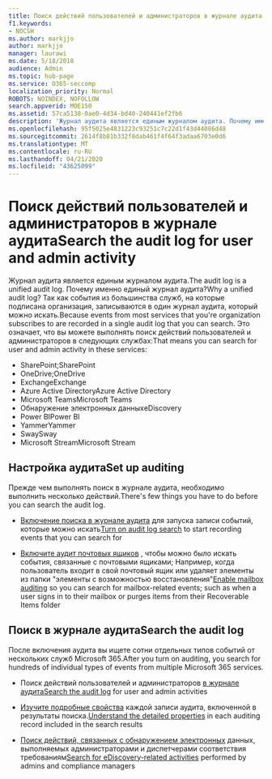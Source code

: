 ```yaml
---
title: Поиск действий пользователей и администраторов в журнале аудита
f1.keywords:
- NOCSH
ms.author: markjjo
author: markjjo
manager: laurawi
ms.date: 5/18/2018
audience: Admin
ms.topic: hub-page
ms.service: O365-seccomp
localization_priority: Normal
ROBOTS: NOINDEX, NOFOLLOW
search.appverid: MOE150
ms.assetid: 57ca5138-0ae0-4d34-bd40-240441ef2fb6
description: 'Журнал аудита является единым журналом аудита. Почему именно единый журнал аудита? Поскольку события из большинства служб, на которые подписана ваша организация, записываются в один журнал аудита, который можно искать. Это означает, что вы можете выполнять поиск действий пользователей и администраторов в следующих службах:'
ms.openlocfilehash: 95f5025e4831223c93251c7c22d1f43d44086d48
ms.sourcegitcommit: 2614f8b81b332f8dab461f4f64f3adaa6703e0d6
ms.translationtype: MT
ms.contentlocale: ru-RU
ms.lasthandoff: 04/21/2020
ms.locfileid: "43625099"
---
```

# <a name="search-the-audit-log-for-user-and-admin-activity"></a><span data-ttu-id="17f44-106">Поиск действий пользователей и администраторов в журнале аудита</span><span class="sxs-lookup"><span data-stu-id="17f44-106">Search the audit log for user and admin activity</span></span>

<span data-ttu-id="17f44-107">Журнал аудита является единым журналом аудита.</span><span class="sxs-lookup"><span data-stu-id="17f44-107">The audit log is a unified audit log.</span></span> <span data-ttu-id="17f44-108">Почему именно единый журнал аудита?</span><span class="sxs-lookup"><span data-stu-id="17f44-108">Why a unified audit log?</span></span> <span data-ttu-id="17f44-109">Так как события из большинства служб, на которые подписана организация, записываются в один журнал аудита, который можно искать.</span><span class="sxs-lookup"><span data-stu-id="17f44-109">Because events from most services that you're organization subscribes to are recorded in a single audit log that you can search.</span></span> <span data-ttu-id="17f44-110">Это означает, что вы можете выполнять поиск действий пользователей и администраторов в следующих службах:</span><span class="sxs-lookup"><span data-stu-id="17f44-110">That means you can search for user and admin activity in these services:</span></span> 
  
- <span data-ttu-id="17f44-111">SharePoint;</span><span class="sxs-lookup"><span data-stu-id="17f44-111">SharePoint</span></span>
- <span data-ttu-id="17f44-112">OneDrive;</span><span class="sxs-lookup"><span data-stu-id="17f44-112">OneDrive</span></span>
- <span data-ttu-id="17f44-113">Exchange</span><span class="sxs-lookup"><span data-stu-id="17f44-113">Exchange</span></span>
- <span data-ttu-id="17f44-114">Azure Active Directory</span><span class="sxs-lookup"><span data-stu-id="17f44-114">Azure Active Directory</span></span>
- <span data-ttu-id="17f44-115">Microsoft Teams</span><span class="sxs-lookup"><span data-stu-id="17f44-115">Microsoft Teams</span></span>
- <span data-ttu-id="17f44-116">Обнаружение электронных данных</span><span class="sxs-lookup"><span data-stu-id="17f44-116">eDiscovery</span></span>
- <span data-ttu-id="17f44-117">Power BI</span><span class="sxs-lookup"><span data-stu-id="17f44-117">Power BI</span></span>
- <span data-ttu-id="17f44-118">Yammer</span><span class="sxs-lookup"><span data-stu-id="17f44-118">Yammer</span></span>
- <span data-ttu-id="17f44-119">Sway</span><span class="sxs-lookup"><span data-stu-id="17f44-119">Sway</span></span>
- <span data-ttu-id="17f44-120">Microsoft Stream</span><span class="sxs-lookup"><span data-stu-id="17f44-120">Microsoft Stream</span></span>
   
 ## <a name="set-up-auditing"></a><span data-ttu-id="17f44-121">Настройка аудита</span><span class="sxs-lookup"><span data-stu-id="17f44-121">Set up auditing</span></span>
  
<span data-ttu-id="17f44-122">Прежде чем выполнять поиск в журнале аудита, необходимо выполнить несколько действий.</span><span class="sxs-lookup"><span data-stu-id="17f44-122">There's few things you have to do before you can search the audit log.</span></span>
  
- <span data-ttu-id="17f44-123">[Включение поиска в журнале аудита](turn-audit-log-search-on-or-off.md) для запуска записи событий, которые можно искать</span><span class="sxs-lookup"><span data-stu-id="17f44-123">[Turn on audit log search](turn-audit-log-search-on-or-off.md) to start recording events that you can search for</span></span> 
    
- <span data-ttu-id="17f44-124">[Включите аудит почтовых ящиков](enable-mailbox-auditing.md) , чтобы можно было искать события, связанные с почтовыми ящиками; Например, когда пользователь входит в свой почтовый ящик или удаляет элементы из папки "элементы с возможностью восстановления"</span><span class="sxs-lookup"><span data-stu-id="17f44-124">[Enable mailbox auditing](enable-mailbox-auditing.md) so you can search for mailbox-related events; such as when a user signs in to their mailbox or purges items from their Recoverable Items folder</span></span> 
    
 ## <a name="search-the-audit-log"></a><span data-ttu-id="17f44-125">Поиск в журнале аудита</span><span class="sxs-lookup"><span data-stu-id="17f44-125">Search the audit log</span></span>
  
<span data-ttu-id="17f44-126">После включения аудита вы ищете сотни отдельных типов событий от нескольких служб Microsoft 365.</span><span class="sxs-lookup"><span data-stu-id="17f44-126">After you turn on auditing, you search for hundreds of individual types of events from multiple Microsoft 365 services.</span></span>
  
- <span data-ttu-id="17f44-127">Поиск действий пользователей и администраторов [в журнале аудита](search-the-audit-log-in-security-and-compliance.md)</span><span class="sxs-lookup"><span data-stu-id="17f44-127">[Search the audit log](search-the-audit-log-in-security-and-compliance.md) for user and admin activities</span></span> 
    
- <span data-ttu-id="17f44-128">[Изучите подробные свойства](detailed-properties-in-the-office-365-audit-log.md) каждой записи аудита, включенной в результаты поиска.</span><span class="sxs-lookup"><span data-stu-id="17f44-128">[Understand the detailed properties](detailed-properties-in-the-office-365-audit-log.md) in each auditing record included in the search results</span></span> 
    
- <span data-ttu-id="17f44-129">[Поиск действий, связанных с обнаружением электронных](search-for-ediscovery-activities-in-the-audit-log.md) данных, выполняемых администраторами и диспетчерами соответствия требованиям</span><span class="sxs-lookup"><span data-stu-id="17f44-129">[Search for eDiscovery-related activities](search-for-ediscovery-activities-in-the-audit-log.md) performed by admins and compliance managers</span></span> 
